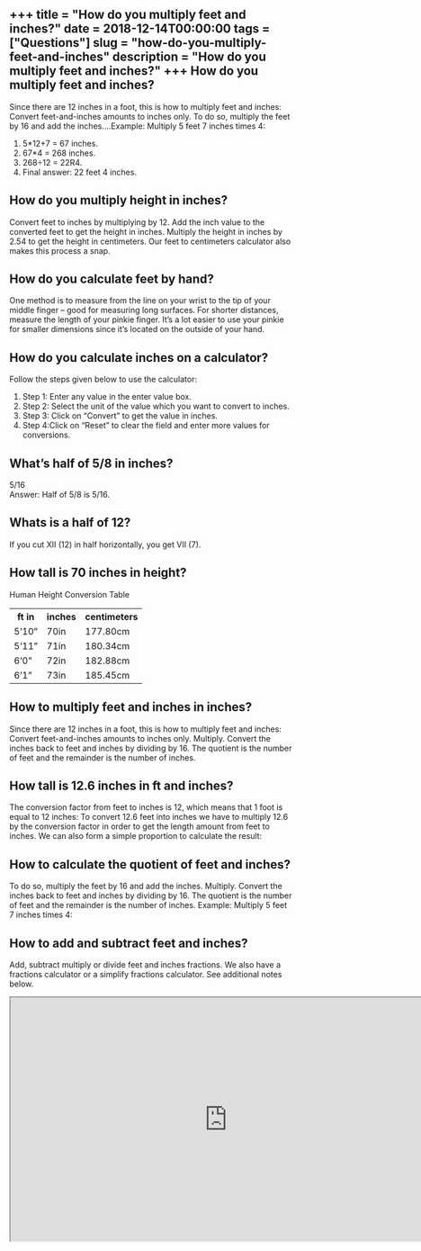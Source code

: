 +++
title = "How do you multiply feet and inches?"
date = 2018-12-14T00:00:00
tags = ["Questions"]
slug = "how-do-you-multiply-feet-and-inches"
description = "How do you multiply feet and inches?"
+++
How do you multiply feet and inches?
------------------------------------

Since there are 12 inches in a foot, this is how to multiply feet and inches: Convert feet-and-inches amounts to inches only. To do so, multiply the feet by 16 and add the inches….Example: Multiply 5 feet 7 inches times 4:

1. 5\*12+7 = 67 inches.
2. 67\*4 = 268 inches.
3. 268÷12 = 22R4.
4. Final answer: 22 feet 4 inches.

How do you multiply height in inches?
-------------------------------------

Convert feet to inches by multiplying by 12. Add the inch value to the converted feet to get the height in inches. Multiply the height in inches by 2.54 to get the height in centimeters. Our feet to centimeters calculator also makes this process a snap.

How do you calculate feet by hand?
----------------------------------

One method is to measure from the line on your wrist to the tip of your middle finger – good for measuring long surfaces. For shorter distances, measure the length of your pinkie finger. It’s a lot easier to use your pinkie for smaller dimensions since it’s located on the outside of your hand.

How do you calculate inches on a calculator?
--------------------------------------------

Follow the steps given below to use the calculator:

1. Step 1: Enter any value in the enter value box.
2. Step 2: Select the unit of the value which you want to convert to inches.
3. Step 3: Click on “Convert” to get the value in inches.
4. Step 4:Click on “Reset” to clear the field and enter more values for conversions.

What’s half of 5/8 in inches?
-----------------------------

5/16  
Answer: Half of 5/8 is 5/16.

Whats is a half of 12?
----------------------

If you cut XII (12) in half horizontally, you get VII (7).

How tall is 70 inches in height?
--------------------------------

Human Height Conversion Table

<table><tr><th>ft in</th><th>inches</th><th>centimeters</th></tr><tr><td>5’10”</td><td>70in</td><td>177.80cm</td></tr><tr><td>5’11”</td><td>71in</td><td>180.34cm</td></tr><tr><td>6’0”</td><td>72in</td><td>182.88cm</td></tr><tr><td>6’1”</td><td>73in</td><td>185.45cm</td></tr></table>

How to multiply feet and inches in inches?
------------------------------------------

Since there are 12 inches in a foot, this is how to multiply feet and inches: Convert feet-and-inches amounts to inches only. Multiply. Convert the inches back to feet and inches by dividing by 16. The quotient is the number of feet and the remainder is the number of inches.

How tall is 12.6 inches in ft and inches?
-----------------------------------------

The conversion factor from feet to inches is 12, which means that 1 foot is equal to 12 inches: To convert 12.6 feet into inches we have to multiply 12.6 by the conversion factor in order to get the length amount from feet to inches. We can also form a simple proportion to calculate the result:

How to calculate the quotient of feet and inches?
-------------------------------------------------

To do so, multiply the feet by 16 and add the inches. Multiply. Convert the inches back to feet and inches by dividing by 16. The quotient is the number of feet and the remainder is the number of inches. Example: Multiply 5 feet 7 inches times 4:

How to add and subtract feet and inches?
----------------------------------------

Add, subtract multiply or divide feet and inches fractions. We also have a fractions calculator or a simplify fractions calculator. See additional notes below.

<iframe allow="accelerometer; autoplay; clipboard-write; encrypted-media; gyroscope; picture-in-picture" allowfullscreen="" class="__youtube_prefs__  epyt-is-override  no-lazyload" data-no-lazy="1" data-origheight="433" data-origwidth="770" data-skipgform_ajax_framebjll="" height="433" id="_ytid_35915" loading="lazy" src="https://www.youtube.com/embed/xMXXeklqzE8?enablejsapi=1&autoplay=0&cc_load_policy=0&cc_lang_pref=&iv_load_policy=1&loop=0&modestbranding=0&rel=1&fs=1&playsinline=0&autohide=2&theme=dark&color=red&controls=1&" title="YouTube player" width="770"></iframe>